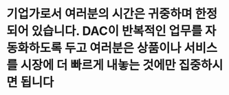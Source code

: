 **기업가**로서 여러분의 시간은 **귀중하며 한정되어 있습니다**. DAC이 **반복적인 업무를 자동화**하도록 두고 여러분은 **상품이나 서비스를 시장에 더 빠르게** 내놓는 것에만 집중하시면 됩니다
===
